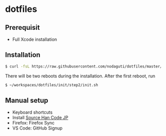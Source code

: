 # dotfiles

## Prerequisit

- Full Xcode installation

## Installation

```sh
$ curl -fsL https://raw.githubusercontent.com/nodaguti/dotfiles/master/bootstrap.sh | sh
```

There will be two reboots during the installation. After the first reboot, run

```sh
$ ~/workspaces/dotfiles/init/step2/init.sh
```

## Manual setup

- Keyboard shortcuts
- Install [Source Han Code JP](https://github.com/adobe-fonts/source-han-code-jp/releases/latest)
- Firefox: Firefox Sync
- VS Code: GitHub Signup
